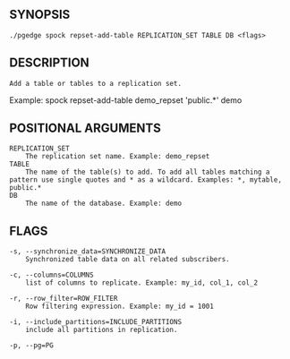 ## SYNOPSIS
    ./pgedge spock repset-add-table REPLICATION_SET TABLE DB <flags>
 
## DESCRIPTION
    Add a table or tables to a replication set. 

Example: spock repset-add-table demo_repset 'public.*' demo
 
## POSITIONAL ARGUMENTS
    REPLICATION_SET
        The replication set name. Example: demo_repset
    TABLE
        The name of the table(s) to add. To add all tables matching a pattern use single quotes and * as a wildcard. Examples: *, mytable, public.*
    DB
        The name of the database. Example: demo
 
## FLAGS
    -s, --synchronize_data=SYNCHRONIZE_DATA
        Synchronized table data on all related subscribers.
    
    -c, --columns=COLUMNS
        list of columns to replicate. Example: my_id, col_1, col_2
    
    -r, --row_filter=ROW_FILTER
        Row filtering expression. Example: my_id = 1001
    
    -i, --include_partitions=INCLUDE_PARTITIONS
        include all partitions in replication.
    
    -p, --pg=PG
    
    
